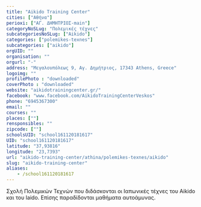 ```yaml
---
title: "Aikido Training Center"
cities: ["Αθήνα"]
perioxi: ["ΑΓ. ΔΗΜΗΤΡΙΟΣ-main"]
categoryNoSLug: "Πολεμικές τέχνες"
subcategoriesNoSLug: ["Aikido"]
categories: ["polemikes-texnes"]
subcategories: ["aikido"]
orgUID: ""
organisation: ""
orgurl: "-"
address: "Μεγαλουπόλεως 9, Αγ. Δημήτριος, 17343 Athens, Greece"
logoimg: ""
profilePhoto : "downloaded"
coverPhoto : "downloaded"
website: "aikidotrainingcenter.gr/"
facebook: "www.facebook.com/AikidoTrainingCenterVeskos"
phone: "6945367300"
email: ""
courses: ""
places: [""]
rensponsibles: ""
zipcode: [""]
schoolsUID: "school161120181617"
UID: "school161120181617"
latitude: "37,93816"
longitude: "23,7393"
url: "aikido-training-center/athina/polemikes-texnes/aikido"
slug: "aikido-training-center"
aliases:
    - /school161120181617
---
```



Σχολή Πολεμικών Τεχνών που διδάσκονται οι Ιαπωνικές τέχνες του Aikido και του Iaido. Επίσης παραδίδονται μαθήματα αυτοάμυνας.

